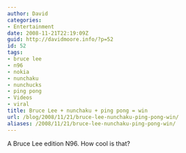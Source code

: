 ```yaml
---
author: David
categories:
- Entertainment
date: 2008-11-21T22:19:09Z
guid: http://davidmoore.info/?p=52
id: 52
tags:
- bruce lee
- n96
- nokia
- nunchaku
- nunchucks
- ping pong
- Videos
- viral
title: Bruce Lee + nunchaku + ping pong = win
url: /blog/2008/11/21/bruce-lee-nunchaku-ping-pong-win/
aliases: /2008/11/21/bruce-lee-nunchaku-ping-pong-win/
---
```


A Bruce Lee edition N96. How cool is that?